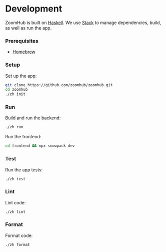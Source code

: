 # Development

ZoomHub is built on [Haskell]. We use [Stack] to manage dependencies, build, as
well as run the app.

### Prerequisites

- [Homebrew]

### Setup

Set up the app:

```bash
git clone https://github.com/zoomhub/zoomhub.git
cd zoomhub
./zh init
```

### Run

Build and run the backend:

```bash
./zh run
```

Run the frontend:

```bash
cd frontend && npx snowpack dev
```

### Test

Run the app tests:

```bash
./zh test
```

### Lint

Lint code:

```bash
./zh lint
```

### Format

Format code:

```bash
./zh format
```

[haskell]: https://www.haskell.org
[homebrew]: http://brew.sh
[stack]: http://docs.haskellstack.org/en/stable/README.html
